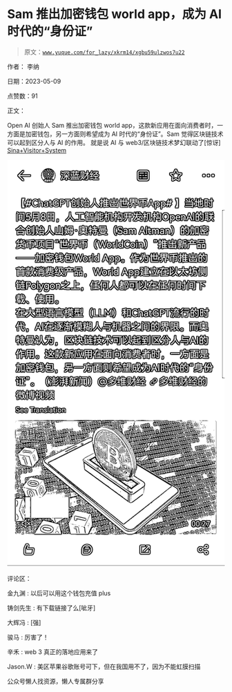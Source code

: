 # Sam 推出加密钱包 world app，成为 AI 时代的“身份证”

> 原文：[`www.yuque.com/for_lazy/xkrm14/xgbu59ulzwos7u22`](https://www.yuque.com/for_lazy/xkrm14/xgbu59ulzwos7u22)



作者： 李纳



日期：2023-05-09



点赞数：91



正文：



Open AI 创始人 Sam 推出加密钱包 world app，这款新应用在面向消费者时，一方面是加密钱包，另一方面则希望成为 AI 时代的“身份证”。Sam 觉得区块链技术可以起到区分人与 AI 的作用。 就是说 AI 与 web3/区块链技术梦幻联动了[惊讶] [Sina+Visitor+System](http://t.cn/A6NRyQ36)



![](img/5bc08cdda8c27b9e75a715f1aa1b1bc3.png)  

评论区：



金九渊 : 以后可以用这个钱包充值 plus



铸剑先生 : 有下载链接了么[呲牙]



大辉冯 : [强]



骏马 : 厉害了！



辛禾 : web 3 真正的落地应用来了



Jason.W : 美区苹果谷歌账号可下，但在我国用不了，因为不能虹膜扫描



公众号懒人找资源，懒人专属群分享

